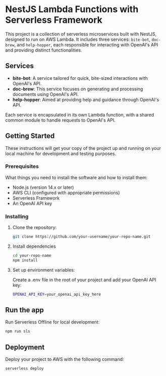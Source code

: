 # NestJS Lambda Functions with Serverless Framework

This project is a collection of serverless microservices built with NestJS, designed to run on AWS Lambda. It includes three services: `bite-bot`, `doc-brew`, and `help-hopper`, each responsible for interacting with OpenAI's API and providing distinct functionalities.

## Services

- **bite-bot**: A service tailored for quick, bite-sized interactions with OpenAI's API.
- **doc-brew**: This service focuses on generating and processing documents using OpenAI's API.
- **help-hopper**: Aimed at providing help and guidance through OpenAI's API.

Each service is encapsulated in its own Lambda function, with a shared common module to handle requests to OpenAI's API.

## Getting Started

These instructions will get your copy of the project up and running on your local machine for development and testing purposes.

### Prerequisites

What things you need to install the software and how to install them:

- Node.js (version 14.x or later)
- AWS CLI (configured with appropriate permissions)
- Serverless Framework
- An OpenAI API key

### Installing

1. Clone the repository:

    ```bash
    git clone https://github.com/your-username/your-repo-name.git
    ```

2. Install dependencies
    ```bash
    cd your-repo-name
    npm install
    ```

3. Set up environment variables:

    Create a .env file in the root of your project and add your OpenAI API key:
    ```bash
    OPENAI_API_KEY=your_openai_api_key_here
    ```

## Run the app
Run Serverless Offline for local development:
```bash
npm run sls
```

## Deployment
Deploy your project to AWS with the following command:
```bash
serverless deploy
```

